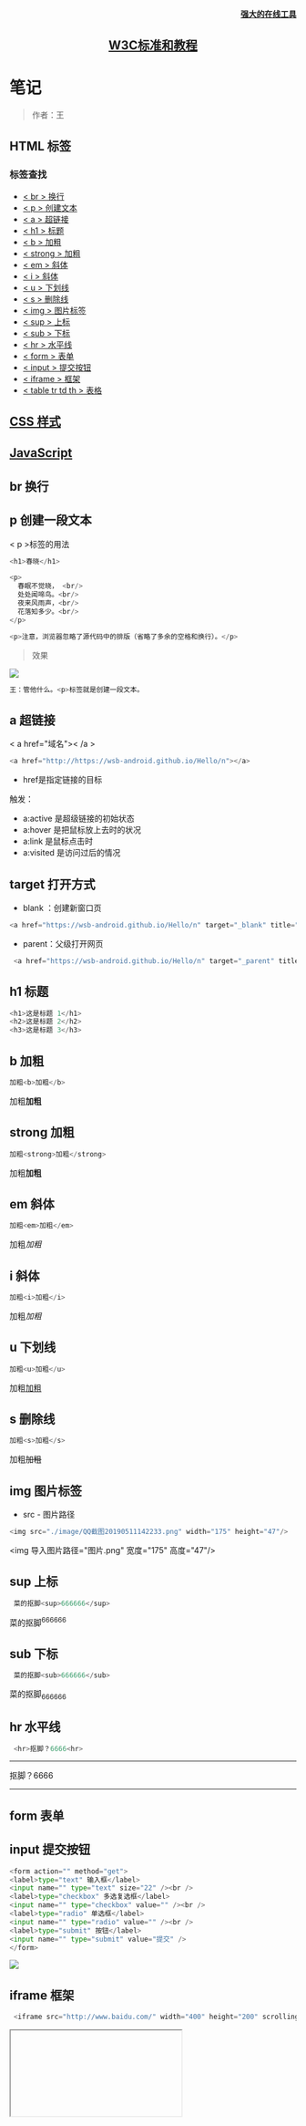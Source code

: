 
<h4 align="right">
    <a href="https://tool.lu/">强大的在线工具</a>
</h4>
<h2 align="center">
    <a href="http://www.w3school.com.cn/index.html">W3C标准和教程</a>
</h2>

# 笔记

 >作者：王
 
## HTML 标签

### 标签查找
 - [< br > 换行](#br-换行)
 - [< p > 创建文本](#p-创建一段文本)
 - [< a > 超链接](#a-超链接)
 - [< h1 > 标题](#h1-标题)
 - [< b > 加粗](#b-加粗)
 - [< strong > 加粗](#strong-加粗)
 - [< em > 斜体](#em-斜体)
 - [< i > 斜体](#i-斜体)
 - [< u > 下划线](#u-下划线)
 - [< s > 删除线](#s-删除线)
 - [< img > 图片标签](#img-图片标签)
 - [< sup > 上标](#sup-上标)
 - [< sub > 下标](#sub-下标)
 - [< hr > 水平线](#hr-水平线)
 - [< form > 表单](#form-表单)
 - [< input > 提交按钮](#input-提交按钮)
 - [< iframe > 框架](#iframe-框架)
 - [< table tr td th > 表格](#table-tr-td-th-表格)


## [CSS 样式](#css)

## [ JavaScript ](#JavaScript)
 
## br 换行

## p 创建一段文本

< p >标签的用法
 ```Python
<h1>春晓</h1>

<p>
   春眠不觉晓， <br/>
   处处闻啼鸟。<br/>
   夜来风雨声，<br/>
   花落知多少。<br/>
</p>

<p>注意，浏览器忽略了源代码中的排版（省略了多余的空格和换行）。</p>
```
>效果

![](./image/QQ截图20190511142233.png)

```Python
王：管他什么。<p>标签就是创建一段文本。
```
## a 超链接

< a href="域名">< /a >
 ```Python
 <a href="http://https://wsb-android.github.io/Hello/n"></a>
```
 - href是指定链接的目标
 
 触发：
 - a:active 是超级链接的初始状态
 - a:hover 是把鼠标放上去时的状况
 - a:link 是鼠标点击时
 - a:visited 是访问过后的情况
 
## target 打开方式

 - blank ：创建新窗口页
 
 ```Python
 <a href="https://wsb-android.github.io/Hello/n" target="_blank" title="转到WSB-Android主页">DIVCSS5</a>
```

 - parent：父级打开网页
 
```Python
 <a href="https://wsb-android.github.io/Hello/n" target="_parent" title="转到WSB-Android主页">DIVCSS5</a>
```

## h1 标题

```Python
<h1>这是标题 1</h1>
<h2>这是标题 2</h2>
<h3>这是标题 3</h3>
```

## b 加粗

```Python
加粗<b>加粗</b>
```
加粗<b>加粗</b>

## strong 加粗

```Python
加粗<strong>加粗</strong>
```
加粗<strong>加粗</strong>

## em 斜体

```Python
加粗<em>加粗</em>
```
加粗<em>加粗</em>

## i 斜体

```Python
加粗<i>加粗</i>
```
加粗<i>加粗</i>

## u 下划线

```Python
加粗<u>加粗</u>
```
加粗<u>加粗</u>

## s 删除线

```Python
加粗<s>加粗</s>
```
加粗<s>加粗</s>

## img 图片标签

 - src - 图片路径
 ```Python
 <img src="./image/QQ截图20190511142233.png" width="175" height="47"/>
```
 <img 导入图片路径="图片.png" 宽度="175" 高度="47"/>

## sup 上标

```Python
 菜的抠脚<sup>666666</sup>
```
菜的抠脚<sup>666666</sup>

## sub 下标

```Python
 菜的抠脚<sub>666666</sub>
```
菜的抠脚<sub>666666</sub>

## hr 水平线

```Python
 <hr>抠脚？6666<hr>
```
<hr>抠脚？6666<hr>

## form 表单

## input 提交按钮

```Python
<form action="" method="get"> 
<label>type="text" 输入框</label> 
<input name="" type="text" size="22" /><br /> 
<label>type="checkbox" 多选复选框</label> 
<input name="" type="checkbox" value="" /><br /> 
<label>type="radio" 单选框</label> 
<input name="" type="radio" value="" /><br /> 
<label>type="submit" 按钮</label> 
<input name="" type="submit" value="提交" /> 
</form> 
```

![](./image/1.png)

## iframe 框架

```Python
 <iframe src="http://www.baidu.com/" width="400" height="200" scrolling="yes" />
```

<iframe 导入="域名" 宽度="400" 高度="200" 滚动="是" />

```Python
1、常常用于一个网页中局域显示另外网页

2、是否显示滚动条，可以在标签内设置scrolling的不同值属性定义。
```

## table tr td th 表格

```Python

//<table 宽度="300" 边界="1" 间距="0">

<table width="300" border="1" cellspacing="0"> 
    <tr> 
        <th>班级</th> 
        <th>日期</th> 
        <th>标题</th> 
    </tr> 
    <tr> 
        <td>一班</td> 
        <td>2019-5-10</td> 
        <td>标题1</td> 
    </tr> 
    <tr> 
        <td>二班</td> 
        <td>2019-5-20</td> 
        <td>标题2</td> 
    </tr> 
</table> 
```
<table width="300px" border="1" cellspacing="0"> 
    <tr> 
        <th>班级</th> 
        <th>日期</th> 
        <th>标题</th> 
    </tr> 
    <tr> 
        <td>一班</td> 
        <td>2012-5-10</td> 
        <td>标题1</td> 
    </tr> 
    <tr> 
        <td>二班</td> 
        <td>2012-5-20</td> 
        <td>标题2</td> 
    </tr> 
</table> 

#### 注释：表格结构中td和th使用，没有区别均可使用。 “ th、td是行 ” “ tr是列 ” 

## button 按键





## CSS

## 外部样式导入
CSS样式导入
```Python
 <link rel="stylesheet" type="text/css" href="mystyle.css>
```

内联样式
```Python
 <p style="color:sienna;margin-left:20px">这是一个段落。</p>
```

## width 宽度
 - width：100%；百分比计算宽度
 - width：100px；像素计算宽度
 - width：100em；长度单位

## height 高度
 - height：100%；百分比计算高度
 - height：100px；像素计算高度
 - height：100em；对长度单位

## background-color 背景颜色

 - background-color：#000；

## background-image 背景图片

 - background-image：url（图片地址）；

## background-repeat 背景平铺方向

 - background-repeat:
 - repeat-x；水平平铺 
 - repeat-y；垂直居中
 - no-repeat；不平铺

## background-position 背景图像位置

 - top、bottom、left、right，center；可以使用长度值，如 100px 或 5em
 - background-position：
 - 50% 50%；百分百
 - 50px 50px；像素
 - top；上面
 - bottom；下面
 - left；左边 
 - right；右边
 - center; 居中
 - left top；左上
 - left bottom；左下
 - left center；向左居中
</br> ...

简单书写：body {background:#颜色 url('图片') 平铺 图像位置;} 
```Python
 body {background:#ffffff url('img_tree.png') no-repeat right top;}
```
body {background:#白色 url('图片') 不平铺 向右上;}

## border 边框

 - 四个边框
border-left 设置左边框
border-right 设置右边框
border-top 设置上边框
border-bottom 设置下边框

 - 四边相同边框border简写
#divcss5{border:1px solid #00F}
设置了divcss5对象盒子1px像素蓝色实线边框

 - 边框三个样式
通常我们可以对边框设置宽度（厚度）、边框样式、边框颜色这三个属性与参数。

 - 边框颜色：border-color:#000

 - 边框厚度（宽度）：border-width:1px
使用数字+单位设置边框厚度宽度，如1px(边框厚度宽度为1像素)，边框必须为正数字，大于0的数值。否则设置边框border样式无效。

 - border边框样式：border-style:solid

 - 边框样式值如下：
 - none : 　无边框。与任何指定的border-width值无关
 - hidden : 　隐藏边框。IE不支持
 - dotted : 　在MAC平台上IE4+与WINDOWS和UNIX平台上IE5.5+为点线。否则为实线（常用）
 - dashed : 　在MAC平台上IE4+与WINDOWS和UNIX平台上IE5.5+为虚线。否则为实线（常用）
 - solid : 　实线边框（常用）
 - double : 　双线边框。两条单线与其间隔的和等于指定的border-width值
 - groove : 　根据border-color的值画3D凹槽
 - ridge : 　根据border-color的值画菱形边框
 - inset : 　根据border-color的值画3D凹边
 - outset : 　根据border-color的值画3D凸边

## float 浮动
 - float:none 不使用浮动
 - float:left 靠左浮动
 - float:right 靠右浮动

## clear 清除浮动
 - clear:left 左不浮动
 - clear:right 右不浮动
 - clear:both 都不浮动
 - clear:none 不浮动
 - clear:inherit 继承

注释：继承：是指定继承父元素的相应属

## margin 外边距
 - margin-left 对象左边外延边距 （margin-left:5px; 左边外延距离5px）
 - margin-right 对象右边外延边距 （margin-right:5px; 右边外延距离5px）
 - margin-top 对象上边外延边距 （margin-top:5px; 上边外延距离5px）
 - margin-bottom 对象下边外延边距 （margin-bottom:5px; 下边外延距离5px）
 
 缩写：margin:5px 0 6px 4px  " margin:上 左 下 右 "
 
## margin：0 auto; 水平居中

## padding 内边距
 - padding-left 左边距
 - padding-right 右边距
 - padding-top 上边距
 - padding-bottom 下边距
 
## color 颜色

## font-size 字体大小
 - font-size:12px; 设置对象具体字体大小为12px
 - font-size:xx-small; 设置文字大小为最小
 - font-size:small; 设置文字字体大小为小
 - font-size:x-large; 设置对象字体大小为较大
 - font-size:larger; 设置对象字体大小为大
 - font-size:smaller; 相对于父容器中字体尺寸进行相对减小
 - font-size:50%; 相对于父容器中字体尺寸进行相应调整为50%大小
 - font-size:150%; 相对于父容器中字体尺寸进行相应调整为150%大小

## font-family 字体
 - HTML里字体设置 <font face="黑体">我是黑体字</font>
 - CSS里字体设置  .div{ font-family:"黑体";}
## display 显示隐藏

## position 定位
 - position：static 静态定位
 - position:relative 相对定位
 - position:absolute 绝对定位 
 - position:fixed 固定定位 相对浏览器定位
 
  | 定位模式         | 是否脱标占有位置          | 是否可以使用边偏移  | 移动位置的基准          |
  | --------------- | ------------------------ | ----------------- | ------------------------ |
  | 静态定位static	  | 不脱标，正常模式，占有位置 |  不可以            | 	正常模式                |
  | 相对定位relative	| 不脱标，占有位置	         |   可以            	|  相对自身的位置           |
  | 绝对定位absolute	| 脱标，不占有位置         	|   可以           	 |  相对于定义父级元素移动位置 |
  | 固定定位fixed	   | 脱标，不占有位置         	|   可以	            |  相对于浏览器移动位置       |

其他的都比较简单先看绝对定位吧：
 <br/>1.不要把他看得太难，其实很简单OJBK?
 <br/>2.随机定义一个相对定位，然后在定义一个你要移动的绝对定位，这样就OK了
 <br/>3.如果你定义多个定位的话你就要考虑堆叠顺序，z-index属性的是指定了一个元素的堆叠顺序（哪个元素应该放在前面，或后面）
一个元素可以有正数或负数的堆叠顺序：

## text-align 文本对齐
 - left : 左对齐
 - right : 右对齐
 - center : 居中

## cursor鼠标手势与光标
 - div{ cursor:default }默认正常鼠标指针
 - div{ cursor:hand }div{ cursor:text } 文本选择效果
 - div{ cursor:move } 移动选择效果
 - div{ cursor:pointer } 手指形状 链接选择效果
 - div{ cursor:url(url图片地址) }设置对象为图片

![](./image/3.png)

## letter-spacing 字间距

## line-height 行高

## display: inline-block; 转化为块元素

## border-radius:9px; 圆角

## border:none; 去边框

## JavaScript 

JS样式导入
```Python
 <link rel="stylesheet" type='text/javascript' href="js/new_file.js" />
```
| 关键字    |           |           |               |           |          |            |              |
| -------- | ---------- | ---------- | ------------ | -------- | -------- | ---------- | ------------ |
| abstract | else       | instanceof | super        | boolean  | enum     | int        | switch       |
| break    | export     | interface  | synchronized | byte     | extends  | let        | this         |
| case     | false      | long       | throw        | catch    | final    | native     | throws       |
| char     | finally    | new        | transient    | class    | float    | null       | true         |
| const    | for        | package    | try          | continue | function | private    | typeof       |
| debugger | goto       | protected  | var          | default  | if       | public     | void         |
| delete   | implements | return     | olatile        | do        | import    | short       | while         |
| double   | in         | static     | with           |


## 输出

 - document.getElementById(id) 查找ID
 - 使用 window.alert() 弹出警告框。
 - 使用 document.write() 方法将内容写到 HTML 文档中。
 - 使用 innerHTML 写入到 HTML 元素。
 - 使用 console.log() 写入到浏览器的控制台。
 
## 逻辑运算符 与或非

 - && 两者都满足
 - || 两者满足其一
 - !  取反

## if else 循环
 - 当调节为true（真）时执行if，当调节为false（假）时执行else。
 ```Python
 if (条件)        
  {       
  当条件为 true 时执行的代码      
  }        
else        
  {        
  当条件不为 true 时执行的代码        
  }
```
## 定义函数
 ```Python
 function 函数名(){
 
    函数体；（代码块）
 
 }
 
```

![](./image/03.gif)









